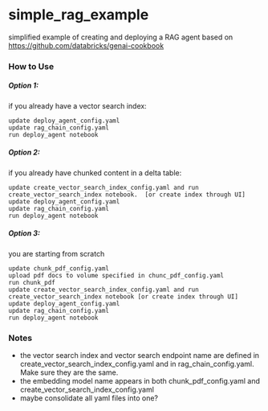 # simple_rag_example
simplified example of creating and deploying a RAG agent based on https://github.com/databricks/genai-cookbook

### How to Use

##### Option 1:
if you already have a vector search index:
```
update deploy_agent_config.yaml 
update rag_chain_config.yaml 
run deploy_agent notebook
```

##### Option 2:
if you already have chunked content in a delta table:
```
update create_vector_search_index_config.yaml and run create_vector_search_index notebook.  [or create index through UI]
update deploy_agent_config.yaml 
update rag_chain_config.yaml 
run deploy_agent notebook
```

##### Option 3:
you are starting from scratch
```
update chunk_pdf_config.yaml
upload pdf docs to volume specified in chunc_pdf_config.yaml
run chunk_pdf
update create_vector_search_index_config.yaml and run create_vector_search_index notebook [or create index through UI]
update deploy_agent_config.yaml 
update rag_chain_config.yaml 
run deploy_agent notebook
```


### Notes
- the vector search index and vector search endpoint name are defined in create_vector_search_index_config.yaml and in rag_chain_config.yaml.  Make sure they are the same.
- the embedding model name appears in both chunk_pdf_config.yaml and create_vector_search_index_config.yaml
- maybe consolidate all yaml files into one?
